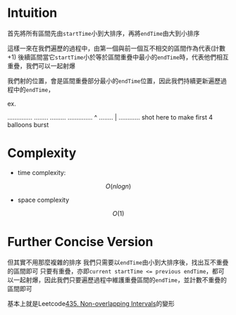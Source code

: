 # Intuition

首先將所有區間先由`startTime`小到大排序，再將`endTime`由大到小排序

這樣一來在我們遍歷的過程中，由第一個與前一個互不相交的區間作為代表(計數+1)
後續區間當它`startTime`小於等於區間重疊中最小的`endTime`時，代表他們相互重疊，我們可以一起射爆

我們射的位置，會是區間重疊部分最小的`endTime`位置，因此我們持續更新遍歷過程中的`endTime`，

ex.

..............
........
   .........
      ..............
       ^  ........
       |     ............
    shot here to make first 4 balloons burst

# Complexity

- time complexity:

$$O(nlogn)$$

- space complexity

$$O(1)$$

# Further Concise Version

但其實不用那麼複雜的排序
我們只需要以`endTime`由小到大排序後，找出互不重疊的區間即可
只要有重疊，亦即`current startTime <= previous endTime`，都可以一起射爆，因此我們只要遍歷過程中維護重疊區間的`endTime`，並計數不重疊的區間即可

基本上就是Leetcode[435. Non-overlapping Intervals](https://leetcode.com/problems/non-overlapping-intervals/)的變形